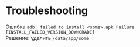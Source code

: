 # Troubleshooting

Ошибка `adb: failed to install <some>.apk Failure [INSTALL_FAILED_VERSION_DOWNGRADE]` \
Решение: удалить `/data/app/some`
